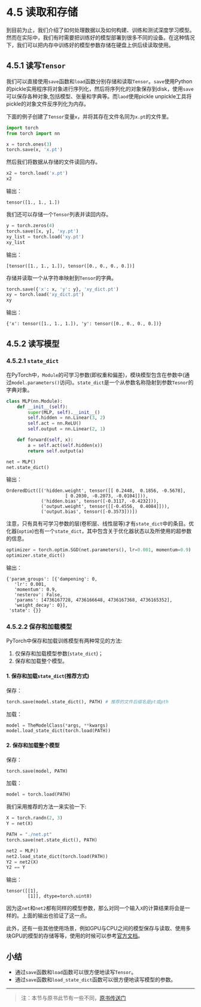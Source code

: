 # 4.5 读取和存储

到目前为止，我们介绍了如何处理数据以及如何构建、训练和测试深度学习模型。然而在实际中，我们有时需要把训练好的模型部署到很多不同的设备。在这种情况下，我们可以把内存中训练好的模型参数存储在硬盘上供后续读取使用。


## 4.5.1 读写`Tensor`

我们可以直接使用`save`函数和`load`函数分别存储和读取`Tensor`。`save`使用Python的pickle实用程序将对象进行序列化，然后将序列化的对象保存到disk，使用`save`可以保存各种对象,包括模型、张量和字典等。而`laod`使用pickle unpickle工具将pickle的对象文件反序列化为内存。

下面的例子创建了`Tensor`变量`x`，并将其存在文件名同为`x.pt`的文件里。

``` python
import torch
from torch import nn

x = torch.ones(3)
torch.save(x, 'x.pt')
```

然后我们将数据从存储的文件读回内存。

``` python
x2 = torch.load('x.pt')
x2
```
输出：
```
tensor([1., 1., 1.])
```

我们还可以存储一个`Tensor`列表并读回内存。

``` python
y = torch.zeros(4)
torch.save([x, y], 'xy.pt')
xy_list = torch.load('xy.pt')
xy_list
```
输出：
```
[tensor([1., 1., 1.]), tensor([0., 0., 0., 0.])]
```

存储并读取一个从字符串映射到`Tensor`的字典。

``` python
torch.save({'x': x, 'y': y}, 'xy_dict.pt')
xy = torch.load('xy_dict.pt')
xy
```
输出：
```
{'x': tensor([1., 1., 1.]), 'y': tensor([0., 0., 0., 0.])}
```

## 4.5.2 读写模型

### 4.5.2.1 `state_dict`
在PyTorch中，`Module`的可学习参数(即权重和偏差)，模块模型包含在参数中(通过`model.parameters()`访问)。`state_dict`是一个从参数名称隐射到参数`Tesnor`的字典对象。
``` python
class MLP(nn.Module):
    def __init__(self):
        super(MLP, self).__init__()
        self.hidden = nn.Linear(3, 2)
        self.act = nn.ReLU()
        self.output = nn.Linear(2, 1)

    def forward(self, x):
        a = self.act(self.hidden(x))
        return self.output(a)

net = MLP()
net.state_dict()
```
输出：
```
OrderedDict([('hidden.weight', tensor([[ 0.2448,  0.1856, -0.5678],
                      [ 0.2030, -0.2073, -0.0104]])),
             ('hidden.bias', tensor([-0.3117, -0.4232])),
             ('output.weight', tensor([[-0.4556,  0.4084]])),
             ('output.bias', tensor([-0.3573]))])
```

注意，只有具有可学习参数的层(卷积层、线性层等)才有`state_dict`中的条目。优化器(`optim`)也有一个`state_dict`，其中包含关于优化器状态以及所使用的超参数的信息。
``` python
optimizer = torch.optim.SGD(net.parameters(), lr=0.001, momentum=0.9)
optimizer.state_dict()
```
输出：
```
{'param_groups': [{'dampening': 0,
   'lr': 0.001,
   'momentum': 0.9,
   'nesterov': False,
   'params': [4736167728, 4736166648, 4736167368, 4736165352],
   'weight_decay': 0}],
 'state': {}}
```

### 4.5.2.2 保存和加载模型
PyTorch中保存和加载训练模型有两种常见的方法:
1. 仅保存和加载模型参数(`state_dict`)；
2. 保存和加载整个模型。
#### 1. 保存和加载`state_dict`(推荐方式)
保存：
``` python
torch.save(model.state_dict(), PATH) # 推荐的文件后缀名是pt或pth
```
加载：
``` python
model = TheModelClass(*args, **kwargs)
model.load_state_dict(torch.load(PATH))
```

#### 2. 保存和加载整个模型
保存：
``` python
torch.save(model, PATH)
```
加载：
``` python
model = torch.load(PATH)
```

我们采用推荐的方法一来实验一下:
``` python
X = torch.randn(2, 3)
Y = net(X)

PATH = "./net.pt"
torch.save(net.state_dict(), PATH)

net2 = MLP()
net2.load_state_dict(torch.load(PATH))
Y2 = net2(X)
Y2 == Y
```
输出：
```
tensor([[1],
        [1]], dtype=torch.uint8)
```

因为这`net`和`net2`都有同样的模型参数，那么对同一个输入`X`的计算结果将会是一样的。上面的输出也验证了这一点。

此外，还有一些其他使用场景，例如GPU与CPU之间的模型保存与读取、使用多块GPU的模型的存储等等，使用的时候可以参考[官方文档](https://pytorch.org/tutorials/beginner/saving_loading_models.html)。

## 小结

* 通过`save`函数和`load`函数可以很方便地读写`Tensor`。
* 通过`save`函数和`load_state_dict`函数可以很方便地读写模型的参数。

-----------
> 注：本节与原书此节有一些不同，[原书传送门](https://zh.d2l.ai/chapter_deep-learning-computation/read-write.html)
